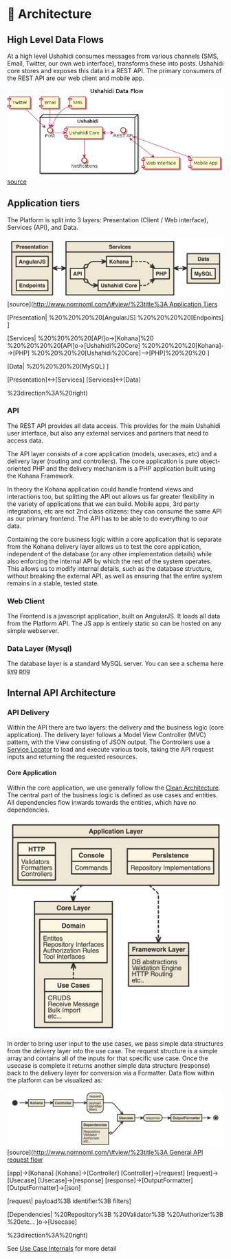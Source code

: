 # 📐 Architecture

## High Level Data Flows

At a high level Ushahidi consumes messages from various channels \(SMS, Email, Twitter, our own web interface\), transforms these into posts. Ushahidi core stores and exposes this data in a REST API. The primary consumers of the REST API are our web client and mobile app.

![Data Flow](../.gitbook/assets/data-flow-1%20%282%29.png) [source](https://www.planttext.com/?text=RP71Ri8m38RlVWehf-sGDq0LQ6CI1n2YJ3jKFGIQKaiXGOsd7YRU7RTgkmKj1ylvVyVvd2mZcvQ_hmw0YPt5pzYOXYh2TyC6Frpe08fZHyosBQ78jxd4zTMGAm5yg2ogwOZ27q1PBw-u3v6dN1tM-H5N-ur24x7VI3wRky1Kqzam1H_L80-Xc47UGcjBk0l6Dfn845Utcp1ysHDkl53LvYp-BwHkwTAmpWQ64JNL-Y4I1VeuASytmuYyqCxM__d5M50kvXPFS7ygidIAj9UkGkTrbhm9mDBwIdxe0G00)

## Application tiers

The Platform is split into 3 layers: Presentation \(Client / Web interface\), Services \(API\), and Data.

![Application tiers](../.gitbook/assets/app-tiers-1%20%282%29.png) \[source\]\([http://www.nomnoml.com/\#view/%23title%3A Application Tiers](http://www.nomnoml.com/#view/%23title%3A%20Application%20Tiers)

\[Presentation\| %20%20%20%20\[AngularJS\] %20%20%20%20\[Endpoints\] \]

\[Services\| %20%20%20%20\[API\]o-&gt;\[Kohana\]%20 %20%20%20%20\[API\]o-&gt;\[Ushahidi%20Core\] %20%20%20%20\[Kohana\]--&gt;\[PHP\] %20%20%20%20\[Ushahidi%20Core\]--&gt;\[PHP\]%20%20%20 \]

\[Data\| %20%20%20%20\[MySQL\] \]

\[Presentation\]&lt;-&gt;\[Services\] \[Services\]&lt;-&gt;\[Data\]

%23direction%3A%20right\)

### API

The REST API provides all data access. This provides for the main Ushahidi user interface, but also any external services and partners that need to access data.

The API layer consists of a core application \(models, usecases, etc\) and a delivery layer \(routing and controllers\). The core application is pure object-oriented PHP and the delivery mechanism is a PHP application built using the Kohana Framework.

In theory the Kohana application could handle frontend views and interactions too, but splitting the API out allows us far greater flexibility in the variety of applications that we can build. Mobile apps, 3rd party integrations, etc are not 2nd class citizens: they can consume the same API as our primary frontend. The API has to be able to do everything to our data.

Containing the core business logic within a core application that is separate from the Kohana delivery layer allows us to test the core application, independent of the database \(or any other implementation details\) while also enforcing the internal API by which the rest of the system operates. This allows us to modify internal details, such as the database structure, without breaking the external API, as well as ensuring that the entire system remains in a stable, tested state.

### Web Client

The Frontend is a javascript application, built on AngularJS. It loads all data from the Platform API. The JS app is entirely static so can be hosted on any simple webserver.

### Data Layer \(Mysql\)

The database layer is a standard MySQL server. You can see a schema here [svg](https://github.com/tuxpiper/platform/tree/fcc78a1dd925ff383509ac9e862ad295850d187f/docs/schema.svg) [png](https://github.com/tuxpiper/platform/tree/fcc78a1dd925ff383509ac9e862ad295850d187f/docs/schema.png)

## Internal API Architecture

### API Delivery

Within the API there are two layers: the delivery and the business logic \(core application\). The delivery layer follows a Model View Controller \(MVC\) pattern, with the View consisting of JSON output. The Controllers use a [Service Locator](https://en.wikipedia.org/wiki/Service_locator_pattern) to load and execute various tools, taking the API request inputs and returning the requested resources.

#### Core Application

Within the core application, we use generally follow the [Clean Architecture](http://blog.8thlight.com/uncle-bob/2012/08/13/the-clean-architecture.html). The central part of the business logic is defined as use cases and entities. All dependencies flow inwards towards the entities, which have no dependencies.

![Software architecture layers](../.gitbook/assets/arch-layers-1%20%282%29.png)

In order to bring user input to the use cases, we pass simple data structures from the delivery layer into the use case. The request structure is a simple array and contains all of the inputs for that specific use case. Once the usecase is complete it returns another simple data structure \(response\) back to the delivery layer for conversion via a Formatter. Data flow within the platform can be visualized as:

![API Request Flow](../.gitbook/assets/api-request-flow-1%20%281%29.png) \[source\]\([http://www.nomnoml.com/\#view/%23title%3A General API request flow](http://www.nomnoml.com/#view/%23title%3A%20General%20API%20request%20flow)

\[app\]-&gt;\[Kohana\] \[Kohana\]-&gt;\[Controller\] \[Controller\]-&gt;\[request\] \[request\]-&gt;\[Usecase\] \[Usecase\]-&gt;\[response\] \[response\]-&gt;\[OutputFormatter\] \[OutputFormatter\]-&gt;\[json\]

\[request\| payload%3B identifier%3B filters\]

\[Dependencies\| %20Repository%3B %20Validator%3B %20Authorizer%3B %20etc... \]o-&gt;\[Usecase\]

%23direction%3A%20right\)

See [Use Case Internals](use-case-internals.md) for more detail


